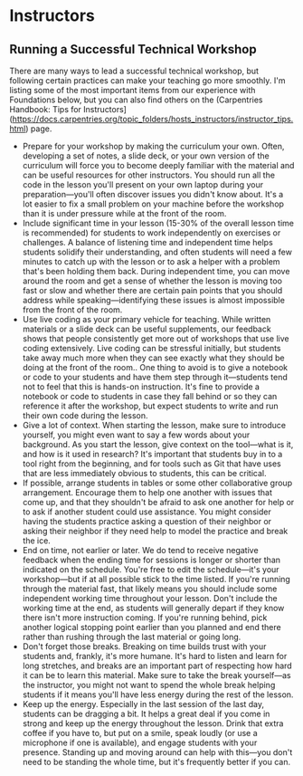 # Instructors

## Running a Successful Technical Workshop

There are many ways to lead a successful technical workshop, but following certain practices can make your teaching go more smoothly. I'm listing some of the most important items from our experience with Foundations below, but you can also find others on the (Carpentries Handbook: Tips for Instructors](https://docs.carpentries.org/topic_folders/hosts_instructors/instructor_tips.html) page.

- Prepare for your workshop by making the curriculum your own. Often, developing a set of notes, a slide  deck, or your own version of the curriculum will force you to become deeply familiar with the material and can be useful resources for other instructors. You should run all the code in the lesson you'll present on your own laptop during your preparation—you'll often discover issues you didn't know about. It's a lot easier to fix a small problem on your machine before the workshop than it is under pressure while at the front of the room.
- Include significant time in your lesson (15-30% of the overall lesson time is recommended) for students to work independently on exercises or challenges. A balance of listening time and independent time helps students solidify their understanding, and often students will need a few minutes to catch up with the lesson or to ask a helper with a problem that's been holding them back. During independent time, you can move around the room and get a sense of whether the lesson is moving too fast or slow and whether there are certain pain points that you should address while speaking—identifying these issues is almost impossible from the front of the room.
- Use live coding as your primary vehicle for teaching. While written materials or a slide deck can be useful supplements, our feedback shows that people consistently get more out of workshops that use live coding extensively. Live coding can be stressful initially, but students take away much more when they can see exactly what they should be doing at the front of the room.. One thing to avoid is to give a notebook or code to your students and have them step through it—students tend not to feel that this is hands-on instruction. It's fine to provide a notebook or code to students in case they fall behind or so they can reference it after the workshop, but expect students to write and run their own code during the lesson.
- Give a lot of context. When starting the lesson, make sure to introduce yourself, you might even want to say a few words about your background. As you start the lesson, give context on the tool—what is it, and how is it used in research? It's important that students buy in to a tool right from the beginning, and for tools such as Git that have uses that are less immediately obvious to students, this can be critical.
- If possible, arrange students in tables or some other collaborative group arrangement. Encourage them to help one another with issues that come up, and that they shouldn't be afraid to ask one another for help or to ask if another student could use assistance. You might consider having the students practice asking a question of their neighbor or asking their neighbor if they need help to model the practice and break the ice.
- End on time, not earlier or later. We do tend to receive negative feedback when the ending time for sessions is longer or shorter than indicated on the schedule. You're free to edit the schedule—it's your workshop—but if at all possible stick to the time listed. If you're running through the material fast, that likely means you should include some independent working time throughout your lesson. Don't include the working time at the end, as students will generally depart if they know there isn't more instruction coming. If you're running behind, pick another logical stopping point earlier than you planned and end there rather than rushing through the last material or going long.
- Don't forget those breaks. Breaking on time builds trust with your students and, frankly, it's more humane. It's hard to listen and learn for long stretches, and breaks are an important part of respecting how hard it can be to learn this material. Make sure to take the break yourself—as the instructor, you might not want to spend the whole break helping students if it means you'll have less energy during the rest of the lesson.
- Keep up the energy. Especially in the last session of the last day, students can be dragging a bit. It helps a great deal if you come in strong and keep up the energy throughout the lesson. Drink that extra coffee if you have to, but put on a smile, speak loudly (or use a microphone if one is available), and engage students with your presence. Standing up and moving around can help with this—you don't need to be standing the whole time, but it's frequently better if you can.
